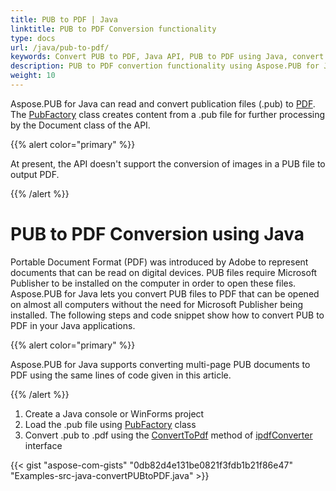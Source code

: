 ```yaml
---
title: PUB to PDF | Java
linktitle: PUB to PDF Conversion functionality
type: docs
url: /java/pub-to-pdf/
keywords: Convert PUB to PDF, Java API, PUB to PDF using Java, convert .pub file
description: PUB to PDF convertion functionality using Aspose.PUB for Java solution is described and demonstrated with the pseudocode in this article.
weight: 10
---
```


Aspose.PUB for Java can read and convert publication files (.pub) to [PDF](https://wiki.fileformat.com/view/pdf/). The [PubFactory](https://reference.aspose.com/pub/java/com.aspose.pub/PubFactory) class creates content from a .pub file for further processing by the Document class of the API.

{{% alert color="primary" %}}

At present, the API doesn't support the conversion of images in a PUB file to output PDF.

{{% /alert %}}
# **PUB to PDF Conversion using Java**
Portable Document Format (PDF) was introduced by Adobe to represent documents that can be read on digital devices. PUB files require Microsoft Publisher to be installed on the computer in order to open these files. Aspose.PUB for Java lets you convert PUB files to PDF that can be opened on almost all computers without the need for Microsoft Publisher being installed. The following steps and code snippet show how to convert PUB to PDF in your Java applications.

{{% alert color="primary" %}}

Aspose.PUB for Java supports converting multi-page PUB documents to PDF using the same lines of code given in this article.

{{% /alert %}}



1. Create a Java console or WinForms project
1. Load the .pub file using [PubFactory](https://reference.aspose.com/pub/java/com.aspose.pub/PubFactory) class
1. Convert .pub to .pdf using the [ConvertToPdf](https://reference.aspose.com/pub/java/com.aspose.pub/IPdfConverter#convertToPdf-com.aspose.pub.Document-java.io.OutputStream-) method of [ipdfConverter](https://reference.aspose.com/pub/java/com.aspose.pub/IPdfConverter) interface

{{< gist "aspose-com-gists" "0db82d4e131be0821f3fdb1b21f86e47" "Examples-src-java-convertPUBtoPDF.java" >}}

